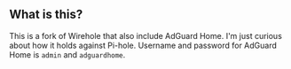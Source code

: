 ## What is this?

This is a fork of Wirehole that also include AdGuard Home. I'm just curious about how it holds against Pi-hole. Username and password for AdGuard Home is `admin` and `adguardhome`.